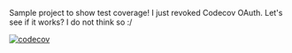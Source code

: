 Sample project to show test coverage!
I just revoked Codecov OAuth.
Let's see if it works? I do not think so :/

[![codecov](https://codecov.io/github/aria3ppp/jwt-enabled-api/branch/master/graph/badge.svg?token=TJFDT1BMOY)](https://codecov.io/github/aria3ppp/jwt-enabled-api)